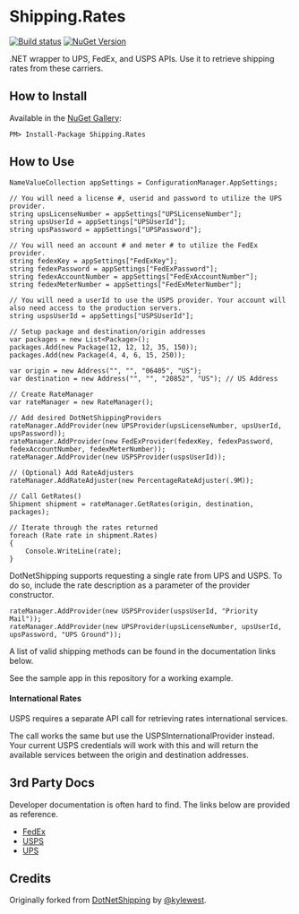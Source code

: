 # Shipping.Rates

[![Build status](https://ci.appveyor.com/api/projects/status/lom3p3jvvf4e9j3r?svg=true)](https://ci.appveyor.com/project/kylewest/dotnetshipping)
[![NuGet Version](http://img.shields.io/nuget/v/DotNetShipping.svg?style=flat-square)](https://www.nuget.org/packages/DotNetShipping)

.NET wrapper to UPS, FedEx, and USPS APIs. Use it to retrieve shipping rates from these carriers.

## How to Install

Available in the [NuGet Gallery](http://nuget.org/packages/DotNetShipping):

```
PM> Install-Package Shipping.Rates
```

## How to Use

```CSharp
NameValueCollection appSettings = ConfigurationManager.AppSettings;

// You will need a license #, userid and password to utilize the UPS provider.
string upsLicenseNumber = appSettings["UPSLicenseNumber"];
string upsUserId = appSettings["UPSUserId"];
string upsPassword = appSettings["UPSPassword"];

// You will need an account # and meter # to utilize the FedEx provider.
string fedexKey = appSettings["FedExKey"];
string fedexPassword = appSettings["FedExPassword"];
string fedexAccountNumber = appSettings["FedExAccountNumber"];
string fedexMeterNumber = appSettings["FedExMeterNumber"];

// You will need a userId to use the USPS provider. Your account will also need access to the production servers.
string uspsUserId = appSettings["USPSUserId"];

// Setup package and destination/origin addresses
var packages = new List<Package>();
packages.Add(new Package(12, 12, 12, 35, 150));
packages.Add(new Package(4, 4, 6, 15, 250));

var origin = new Address("", "", "06405", "US");
var destination = new Address("", "", "20852", "US"); // US Address

// Create RateManager
var rateManager = new RateManager();

// Add desired DotNetShippingProviders
rateManager.AddProvider(new UPSProvider(upsLicenseNumber, upsUserId, upsPassword));
rateManager.AddProvider(new FedExProvider(fedexKey, fedexPassword, fedexAccountNumber, fedexMeterNumber));
rateManager.AddProvider(new USPSProvider(uspsUserId));

// (Optional) Add RateAdjusters
rateManager.AddRateAdjuster(new PercentageRateAdjuster(.9M));

// Call GetRates()
Shipment shipment = rateManager.GetRates(origin, destination, packages);

// Iterate through the rates returned
foreach (Rate rate in shipment.Rates)
{
	Console.WriteLine(rate);
}
```

DotNetShipping supports requesting a single rate from UPS and USPS.
To do so, include the rate description as a parameter of the provider constructor.
```CSHARP
rateManager.AddProvider(new USPSProvider(uspsUserId, "Priority Mail"));
rateManager.AddProvider(new UPSProvider(upsLicenseNumber, upsUserId, upsPassword, "UPS Ground"));
````
A list of valid shipping methods can be found in the documentation links below.

See the sample app in this repository for a working example.

#### International Rates
USPS requires a separate API call for retrieving rates international services.

The call works the same but use the USPSInternationalProvider instead. Your current USPS credentials will work with this and will return the available services between the origin and destination addresses.


## 3rd Party Docs

Developer documentation is often hard to find. The links below are provided as reference.

* [FedEx](http://www.fedex.com/us/developer/)
* [USPS](https://www.usps.com/business/web-tools-apis/welcome.htm)
* [UPS](https://www.ups.com/upsdeveloperkit)

## Credits

Originally forked from [DotNetShipping](https://github.com/kylewest/DotNetShipping) by [@kylewest](https://github.com/kylewest).